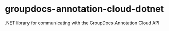 # groupdocs-annotation-cloud-dotnet
.NET library for communicating with the GroupDocs.Annotation Cloud API
